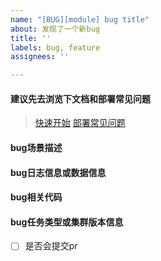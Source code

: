 ```yaml
---
name: "[BUG][module] bug title"
about: 发现了一个新bug
title: ''
labels: bug, feature
assignees: ''

---
```


#### 建议先去浏览下文档和部署常见问题
> [快速开始](https://dtstack.github.io/Taier/docs/quickstart/rely)
   [部署常见问题](https://github.com/DTStack/Taier/issues/260)

#### bug场景描述

#### bug日志信息或数据信息

#### bug相关代码

#### bug任务类型或集群版本信息

- [ ] 是否会提交pr
